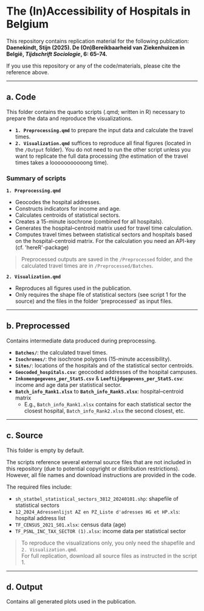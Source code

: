 
# The (In)Accessibility of Hospitals in Belgium

This repository contains replication material for the following publication:  
**Daenekindt, Stijn (2025). De (On)Bereikbaarheid van Ziekenhuizen in België, *Tijdschrift Sociologie*, 6: 65–74.**  

If you use this repository or any of the code/materials, please cite the reference above.

---

## a. Code

This folder contains the quarto scripts (.qmd; written in R) necessary to prepare the data and reproduce the visualizations. 

- **`1. Preprocessing.qmd`** to prepare the input data and calculate the travel times.
- **`2. Visualization.qmd`** suffices to reproduce all final figures (located in the `/Output` folder). You do not need to run the other script unless you want to replicate the full data processing (the estimation of the travel times takes a looooooooooong time).

### Summary of scripts

**`1. Preprocessing.qmd`**  
- Geocodes the hospital addresses.  
- Constructs indicators for income and age.  
- Calculates centroids of statistical sectors.  
- Creates a 15-minute isochrone (combined for all hospitals).  
- Generates the hospital–centroid matrix used for travel time calculation.  
- Computes travel times between statistical sectors and hospitals based on the hospital-centroid matrix. For the calculation you need an API-key (cf. 'hereR'-package)  

> Preprocessed outputs are saved in the `/Preprocessed` folder, and the calculated travel times are in `/Preprocessed/Batches`.  

**`2. Visualization.qmd`**  
- Reproduces all figures used in the publication.  
- Only requires the shape file of statistical sectors (see script 1 for the source) and the files in the folder 'preprocessed' as input files.

---

## b. Preprocessed

Contains intermediate data produced during preprocessing.

- **`Batches/`**: the calculated travel times.  
- **`Isochrones/`**: the isochrone polygons (15-minute accessibility).  
- **`Sites/`**: locations of the hospitals and of the statistical sector centroids.  
- **`Geocoded_hospitals.csv`**: geocoded addresses of the hospital campuses.  
- **`Inkomengegevens_per_StatS.csv`** & **`Leeftijdgegevens_per_StatS.csv`**: income and age data per statistical sector.  
- **`Batch_info_Rank1.xlsx`** to **`Batch_info_Rank5.xlsx`**: hospital–centroid matrix      
  - E.g., `Batch_info_Rank1.xlsx` contains for each statistical sector the closest hospital, `Batch_info_Rank2.xlsx` the second closest, etc.  

---

## c. Source

This folder is empty by default.

The scripts reference several external source files that are not included in this repository (due to potential copyright or distribution restrictions). However, all file names and download instructions are provided in the code.

The required files include:

- `sh_statbel_statistical_sectors_3812_20240101.shp`: shapefile of statistical sectors  
- `12_2024_Adressenlijst AZ en PZ_Liste d'adresses HG et HP.xls`: hospital address list  
- `TF_CENSUS_2021_S01.xlsx`: census data (age)  
- `TF_PSNL_INC_TAX_SECTOR (1).xlsx`: income data per statistical sector  

> To reproduce the visualizations only, you only need the shapefile and `2. Visualization.qmd`.  
> For full replication, download all source files as instructed in the script 1.

---

## d. Output

Contains all generated plots used in the publication.




